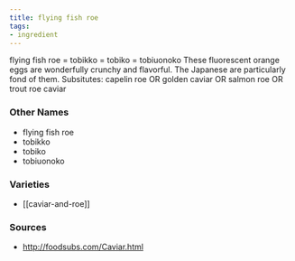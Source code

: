 ```yaml
---
title: flying fish roe
tags:
- ingredient
---
```

flying fish roe = tobikko = tobiko = tobiuonoko These fluorescent orange eggs are wonderfully crunchy and flavorful. The Japanese are particularly fond of them. Subsitutes: capelin roe OR golden caviar OR salmon roe OR trout roe caviar

### Other Names

* flying fish roe
* tobikko
* tobiko
* tobiuonoko

### Varieties

* [[caviar-and-roe]]

### Sources
* http://foodsubs.com/Caviar.html
